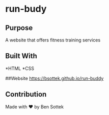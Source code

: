 # run-budy

## Purpose
A website that offers fitness training services

## Built With
*HTML
*CSS

##Website
https://bsottek.github.io/run-buddy

## Contribution
Made with ❤️ by Ben Sottek
